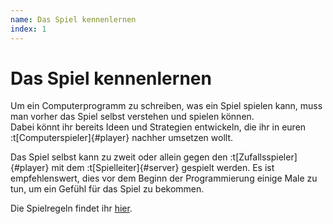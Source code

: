```yaml
---
name: Das Spiel kennenlernen
index: 1
---
```


# Das Spiel kennenlernen

Um ein Computerprogramm zu schreiben, was ein Spiel spielen kann, muss
man vorher das Spiel selbst verstehen und spielen können.  
Dabei könnt ihr bereits Ideen und Strategien entwickeln,
die ihr in euren :t[Computerspieler]{#player} nachher umsetzen wollt.

Das Spiel selbst kann zu zweit oder allein gegen den :t[Zufallsspieler]{#player}
mit dem :t[Spielleiter]{#server} gespielt werden.
Es ist empfehlenswert, dies vor dem Beginn der Programmierung einige Male zu tun,
um ein Gefühl für das Spiel zu bekommen.

Die Spielregeln findet ihr [hier](../spiele/aktuell).
